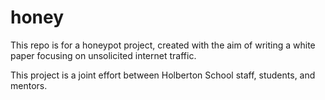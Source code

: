 # honey

This repo is for a honeypot project, created with the aim of writing a white paper focusing on unsolicited internet traffic.

This project is a joint effort between Holberton School staff, students, and mentors.
